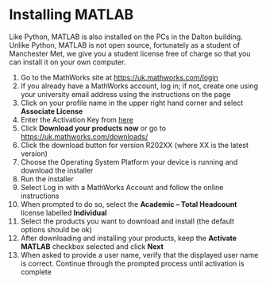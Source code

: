 # Installing MATLAB

Like Python, MATLAB is also installed on the PCs in the Dalton building. Unlike Python, MATLAB is not open source, fortunately as a student of Manchester Met, we give you a student license free of charge so that you can install it on your own computer.

1. Go to the MathWorks site at <a href="https://uk.mathworks.com/login" target="_blank">https://uk.mathworks.com/login</a>
2. If you already have a MathWorks account, log in; if not, create one using your university email address using the instructions on the page
3. Click on your profile name in the upper right hand corner and select **Associate License**
4. Enter the Activation Key from <a href="https://ask-assist.mmu.ac.uk/link/08eaf9d636784a7fa6b908d86db88359/" target="_blank">here</a>
5. Click **Download your products now** or go to <a href="https://uk.mathworks.com/downloads/" target="_blank">https://uk.mathworks.com/downloads/</a>
6. Click the download button for version R202XX (where XX is the latest version)
7. Choose the Operating System Platform your device is running and download the installer
8. Run the installer
9. Select Log in with a MathWorks Account and follow the online instructions
10. When prompted to do so, select the **Academic – Total Headcount** license labelled **Individual**
11. Select the products you want to download and install (the default options should be ok)
12. After downloading and installing your products, keep the **Activate MATLAB** checkbox selected and click **Next**
13. When asked to provide a user name, verify that the displayed user name is correct. Continue through the prompted process until activation is complete

